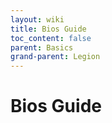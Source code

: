 ```yaml
---
layout: wiki
title: Bios Guide
toc_content: false
parent: Basics
grand-parent: Legion
---
```


# Bios Guide
